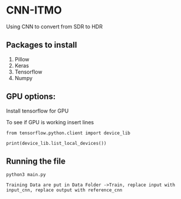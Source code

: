 # CNN-ITMO
Using CNN to convert from SDR to HDR

## Packages to install
1. Pillow
2. Keras
3. Tensorflow
4. Numpy

## GPU options:
Install tensorflow for GPU

To see if GPU is working insert lines

~~~~
from tensorflow.python.client import device_lib

print(device_lib.list_local_devices())
~~~~

## Running the file

~~~~
python3 main.py
~~~~
~~~~
Training Data are put in Data Folder ->Train, replace input with input_cnn, replace output with reference_cnn 
~~~~~

